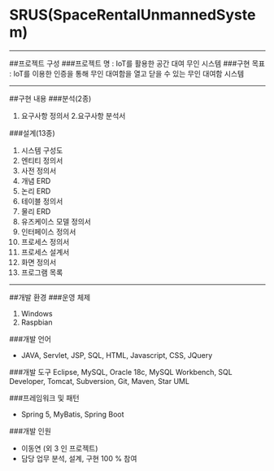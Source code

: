 # SRUS(SpaceRentalUnmannedSystem)
---
##프로젝트 구성
###프로젝트 명 : IoT를 활용한 공간 대여 무인 시스템
###구현 목표 : IoT를 이용한 인증을 통해 무인 대여함을 열고 닫을 수 있는 무인 대여함 시스템

---
##구현 내용
###분석(2종)
1. 요구사항 정의서
2.요구사항 분석서

###설계(13종)
1. 시스템 구성도
2. 엔티티 정의서
3. 사전 정의서
4. 개념 ERD
5. 논리 ERD
6. 테이블 정의서
7. 물리 ERD
8. 유즈케이스 모델 정의서
9. 인터페이스 정의서
10. 프로세스 정의서
11. 프로세스 설계서
12. 화면 정의서
13. 프로그램 목록

---
##개발 환경
###운영 체제 
1. Windows
2. Raspbian

###개발 언어 
* JAVA, Servlet, JSP, SQL, HTML, Javascript, CSS, JQuery

###개발 도구
Eclipse, MySQL, Oracle 18c, MySQL Workbench, SQL Developer, 
Tomcat, Subversion, Git, Maven, Star UML

###프레임워크 및 패턴 
* Spring 5, MyBatis, Spring Boot

###개발 인원 
* 이동연 (외 3 인 프로젝트)
* 담당 업무 분석, 설계, 구현 100 % 참여
